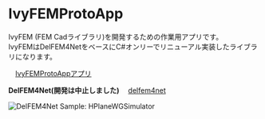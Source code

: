 ﻿IvyFEMProtoApp  
==============  

IvyFEM (FEM Cadライブラリ)を開発するための作業用アプリです。  
IvyFEMはDelFEM4NetをベースにC#オンリーでリニューアル実装したライブラリになります。 
  
　[IvyFEMProtoAppアプリ](https://github.com/ryujimiya/IvyFEMProtoApp/blob/master/publish/)  
  
  
  
**DelFEM4Net(開発は中止しました)**
　[delfem4net](https://code.google.com/p/delfem4net/)  

![DelFEM4Net Sample: HPlaneWGSimulator](http://cdn-ak.f.st-hatena.com/images/fotolife/r/ryujimiya/20130725/20130725222823.png)  

